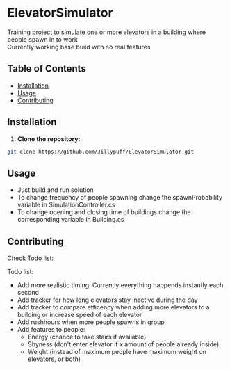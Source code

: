 # ElevatorSimulator

Training project to simulate one or more elevators in a building where people spawn in to work  
Currently working base build with no real features

## Table of Contents

- [Installation](#installation)
- [Usage](#usage)
- [Contributing](#contributing)

## Installation

1. **Clone the repository:**
```bash
git clone https://github.com/Jillypuff/ElevatorSimulator.git
```

## Usage
- Just build and run solution
- To change frequency of people spawning change the spawnProbability variable in SimulationController.cs
- To change opening and closing time of buildings change the corresponding variable in Building.cs

## Contributing

Check Todo list:

Todo list:
- Add more realistic timing. Currently everything happends instantly each second
- Add tracker for how long elevators stay inactive during the day
- Add tracker to compare efficency when adding more elevators to a building or increase speed of each elevator
- Add rushhours when more people spawns in group
- Add features to people:
	- Energy (chance to take stairs if available)
	- Shyness (don't enter elevator if x amount of people already inside)
	- Weight (instead of maximum people have maximum weight on elevators, or both)
